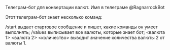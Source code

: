 Телеграм-бот для конвертации валют. Имя в телеграме @RagnarrockBot

Этот телеграм-бот знает несколько команд:

/start выдает стартовое сообщение и пишет, какие команды он умеет выполнять;
/values выписывает все валюты, которые знает бот;
<валюта 1> <валюта 2> <количество> выводит значение количества валюты 2 от валюты 1.
